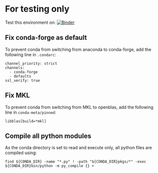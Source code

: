 # For testing only
Test this environment on: [![Binder](https://mybinder.org/badge_logo.svg)](https://mybinder.org/v2/gh/jan-janssen/secure-multi-user-conda/master)

## Fix conda-forge as default 
To prevent conda from switching from anaconda to conda-forge, add the following line in `.condarc`:
```
channel_priority: strict
channels:
  - conda-forge
  - defaults
ssl_verify: true
```

## Fix MKL 
To prevent conda from switching from MKL to openblas, add the following line in `conda-meta/pinned`: 
```
libblas[build=*mkl]
```

## Compile all python modules
As the conda directory is set to read and execute only, all python files are compiled using:
```
find ${CONDA_DIR} -name "*.py" ! -path "${CONDA_DIR}pkgs/*" -exec ${CONDA_DIR}bin/python -m py_compile {} +
```

